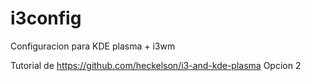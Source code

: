 # i3config
Configuracion para KDE plasma + i3wm

Tutorial de https://github.com/heckelson/i3-and-kde-plasma
Opcion 2
